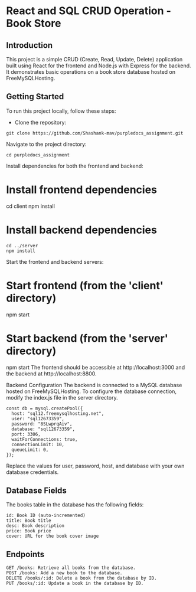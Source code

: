 # React and SQL CRUD Operation - Book Store
## Introduction
This project is a simple CRUD (Create, Read, Update, Delete) application built using React for the frontend and Node.js with Express for the backend. It demonstrates basic operations on a book store database hosted on FreeMySQLHosting.

## Getting Started
To run this project locally, follow these steps:

- Clone the repository:


```
git clone https://github.com/Shashank-mav/purpledocs_assignment.git

```
Navigate to the project directory:


```
cd purpledocs_assignment
```

Install dependencies for both the frontend and backend:



# Install frontend dependencies
cd client
npm install

# Install backend dependencies

```
cd ../server
npm install
```

Start the frontend and backend servers:



# Start frontend (from the 'client' directory)
npm start

# Start backend (from the 'server' directory)
npm start
The frontend should be accessible at http://localhost:3000 and the backend at http://localhost:8800.

Backend Configuration
The backend is connected to a MySQL database hosted on FreeMySQLHosting. To configure the database connection, modify the index.js file in the server directory.


```
const db = mysql.createPool({
  host: "sql12.freemysqlhosting.net",
  user: "sql12673359",
  password: "8SLwprqAiv",
  database: "sql12673359",
  port: 3306,
  waitForConnections: true,
  connectionLimit: 10,
  queueLimit: 0,
});
```
Replace the values for user, password, host, and database with your own database credentials.

## Database Fields
The books table in the database has the following fields:
```
id: Book ID (auto-incremented)
title: Book title
desc: Book description
price: Book price
cover: URL for the book cover image
```


## Endpoints

```
GET /books: Retrieve all books from the database.
POST /books: Add a new book to the database.
DELETE /books/:id: Delete a book from the database by ID.
PUT /books/:id: Update a book in the database by ID.

```
